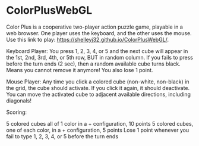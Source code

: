 # ColorPlusWebGL

Color Plus is a cooperative two-player action puzzle game, playable in a web browser. One player uses the keyboard, and the other uses the mouse. Use this link to play: https://shelleyj32.github.io/ColorPlusWebGL/.

Keyboard Player: You press 1, 2, 3, 4, or 5 and the next cube will appear in the 1st, 2nd, 3rd, 4th, or 5th row, BUT in random column. If you fails to press before the turn ends (2 sec), then a random available cube turns black. Means you cannot remove it anymore! You also lose 1 point.

Mouse Player: Any time you click a colored cube (non-white, non-black) in the grid, the cube should activate. If you click it again, it should deactivate. You can move the activated cube to adjacent available directions, including diagonals!

Scoring:

5 colored cubes all of 1 color in a + configuration, 10 points
5 colored cubes, one of each color, in a + configuration, 5 points
Lose 1 point whenever you fail to type 1, 2, 3, 4, or 5 before the turn ends
